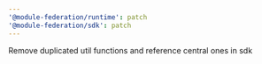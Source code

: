 ```yaml
---
'@module-federation/runtime': patch
'@module-federation/sdk': patch
---
```


Remove duplicated util functions and reference central ones in sdk

